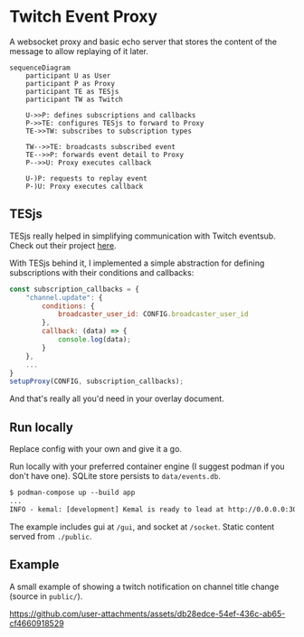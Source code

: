 # Twitch Event Proxy

A websocket proxy and basic echo server that stores the content of the message to allow replaying of it later.

```mermaid
sequenceDiagram
    participant U as User
    participant P as Proxy
    participant TE as TESjs
    participant TW as Twitch

    U->>P: defines subscriptions and callbacks
    P->>TE: configures TESjs to forward to Proxy
    TE->>TW: subscribes to subscription types

    TW-->>TE: broadcasts subscribed event
    TE-->>P: forwards event detail to Proxy
    P-->>U: Proxy executes callback

    U-)P: requests to replay event
    P-)U: Proxy executes callback
```

## TESjs

TESjs really helped in simplifying communication with Twitch eventsub. Check out their project [here](https://github.com/mitchwadair/tesjs).

With TESjs behind it, I implemented a simple abstraction for defining subscriptions with their conditions and callbacks:

```js
const subscription_callbacks = {
    "channel.update": {
        conditions: {
            broadcaster_user_id: CONFIG.broadcaster_user_id
        },
        callback: (data) => {
            console.log(data);
        }
    },
    ...
}
setupProxy(CONFIG, subscription_callbacks);
```

And that's really all you'd need in your overlay document.

## Run locally

Replace config with your own and give it a go.

Run locally with your preferred container engine (I suggest podman if you don't have one). SQLite store persists to `data/events.db`.

```txt
$ podman-compose up --build app
...
INFO - kemal: [development] Kemal is ready to lead at http://0.0.0.0:3000
```

The example includes gui at `/gui`, and socket at `/socket`. Static content served from `./public`.

## Example

A small example of showing a twitch notification on channel title change (source in `public/`).

https://github.com/user-attachments/assets/db28edce-54ef-436c-ab65-cf4660918529


